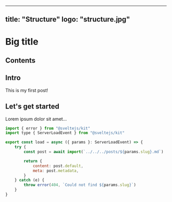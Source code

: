 
---
title: "Structure"
logo: "structure.jpg"
---

# Big title

## Contents

## Intro

This is my first post!

## Let's get started

Lorem ipsum dolor sit amet...

```js
import { error } from "@sveltejs/kit"
import type { ServerLoadEvent } from "@sveltejs/kit"

export const load = async ({ params }: ServerLoadEvent) => {
    try {
        const post = await import(`../../../posts/${params.slug}.md`)

        return {
            content: post.default,
            meta: post.metadata,
        }
    } catch (e) {
        throw error(404, `Could not find ${params.slug}`)
    }
}
```
